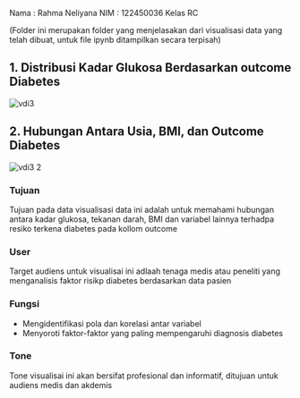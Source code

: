 Nama : Rahma Neliyana
NIM : 122450036
Kelas RC

(Folder ini merupakan folder yang menjelasakan dari visualisasi data yang telah dibuat, untuk file ipynb ditampilkan secara terpisah)

## 1. Distribusi Kadar Glukosa Berdasarkan outcome Diabetes
![vdi3](https://github.com/user-attachments/assets/73c58b32-e0d1-4084-ac10-ef16147e9329)


## 2. Hubungan Antara Usia, BMI, dan Outcome Diabetes
![vdi3 2](https://github.com/user-attachments/assets/53d68726-d8db-4452-866d-0999e9195cc0)

### Tujuan
Tujuan pada data visualisasi data ini adalah untuk memahami hubungan antara kadar glukosa, tekanan darah, BMI dan variabel lainnya terhadpa resiko terkena diabetes pada kollom outcome


### User
Target audiens untuk visualisai ini adlaah tenaga medis atau peneliti yang menganalisis faktor risikp diabetes berdasarkan data pasien

### Fungsi
* Mengidentifikasi pola dan korelasi antar variabel
* Menyoroti faktor-faktor yang paling mempengaruhi diagnosis diabetes
  
### Tone 
Tone visualisai ini akan bersifat profesional dan informatif, ditujuan untuk audiens medis dan akdemis
